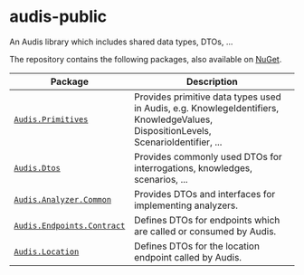 # audis-public
An Audis library which includes shared data types, DTOs, ...

The repository contains the following packages, also available on [NuGet](https://www.nuget.org/packages?q=Audis).

| Package | Description |
| --- | --- |
[`Audis.Primitives`](src/Audis.Primitives) | Provides primitive data types used in Audis, e.g. KnowlegeIdentifiers, KnowledgeValues, DispositionLevels, ScenarioIdentifier, ... |
[`Audis.Dtos`](src/Audis.Dtos) | Provides commonly used DTOs for interrogations, knowledges, scenarios, ... |
[`Audis.Analyzer.Common`](src/Audis.Analyzer.Common) | Provides DTOs and interfaces for implementing analyzers. |
[`Audis.Endpoints.Contract`](src/Audis.Endpoints.Contract) | Defines DTOs for endpoints which are called or consumed by Audis. |
[`Audis.Location`](src/Audis.Location) | Defines DTOs for the location endpoint called by Audis. |
